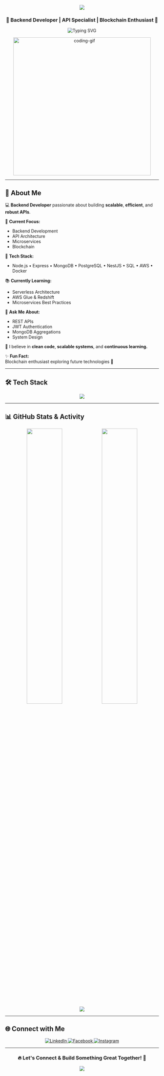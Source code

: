 
<p align="center">
  <img src="https://capsule-render.vercel.app/api?type=waving&color=0FF0FC&height=200&section=header&text=Hey%20There,%20I'm%20Mujeeb%20👋&fontSize=40&fontColor=ffffff" />
</p>

<h3 align="center">🚀 Backend Developer | API Specialist | Blockchain Enthusiast 🚀</h3>

<p align="center">
  <img src="https://readme-typing-svg.demolab.com?font=Fira+Code&weight=500&size=24&pause=1000&color=0FF0FC&center=true&vCenter=true&width=450&lines=Hi+%F0%9F%91%8B%2C+I'm+Mujeeb!;Backend+Developer+from+Pakistan!;Let's+build+something+awesome+🚀" alt="Typing SVG" />
</p>

<p align="center">
  <img src="https://media.giphy.com/media/qgQUggAC3Pfv687qPC/giphy.gif" width="450" alt="coding-gif" />
</p>

---

## 🚀 About Me

💻 **Backend Developer** passionate about building **scalable**, **efficient**, and **robust APIs**.

🌟 **Current Focus:**
- Backend Development
- API Architecture
- Microservices
- Blockchain

🔧 **Tech Stack:**
- Node.js • Express • MongoDB • PostgreSQL • NestJS • SQL • AWS • Docker

📚 **Currently Learning:**
- Serverless Architecture
- AWS Glue & Redshift
- Microservices Best Practices

💬 **Ask Me About:**
- REST APIs
- JWT Authentication
- MongoDB Aggregations
- System Design

🧠 I believe in **clean code**, **scalable systems**, and **continuous learning.**

✨ **Fun Fact:**  
Blockchain enthusiast exploring future technologies 🚀

---

## 🛠️ Tech Stack

<p align="center">
  <img src="https://skillicons.dev/icons?i=nodejs,express,nestjs,mongodb,postgres,aws,docker,git,javascript" />
</p>

---

## 📊 GitHub Stats & Activity

<p align="center">
  <img src="https://github-readme-stats.vercel.app/api?username=mujeeb3904&show_icons=true&theme=tokyonight&hide_border=true&border_radius=10" width="48%" />
  <img src="https://github-readme-streak-stats.herokuapp.com?user=mujeeb3904&theme=tokyonight&hide_border=true&border_radius=10" width="48%" />
</p>

<p align="center">
  <img src="https://github-readme-activity-graph.vercel.app/graph?username=mujeeb-blouch&theme=tokyo-night&hide_border=true" />
</p>

---

## 🌐 Connect with Me

<p align="center">
  <a href="https://www.linkedin.com/in/mujeeb-ur-rehman-8717811b7/" target="_blank">
    <img src="https://img.shields.io/badge/LinkedIn-0A66C2?style=for-the-badge&logo=linkedin&logoColor=white" alt="LinkedIn" />
  </a>
  <a href="https://www.facebook.com/mujeeb.blouch.007" target="_blank">
    <img src="https://img.shields.io/badge/Facebook-1877F2?style=for-the-badge&logo=facebook&logoColor=white" alt="Facebook" />
  </a>
  <a href="https://www.instagram.com/mujeeb__blouch/" target="_blank">
    <img src="https://img.shields.io/badge/Instagram-E4405F?style=for-the-badge&logo=instagram&logoColor=white" alt="Instagram" />
  </a>
</p>

---

<h3 align="center">🔥 Let's Connect & Build Something Great Together! 🚀</h3>

<p align="center">
  <img src="https://capsule-render.vercel.app/api?type=waving&color=0FF0FC&height=150&section=footer" />
</p>
